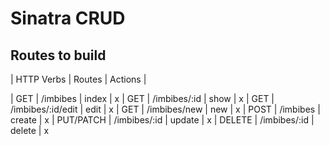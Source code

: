 # Sinatra CRUD

## Routes to build
| HTTP Verbs |  Routes           | Actions |

| GET        | /imbibes          | index   | x
| GET        | /imbibes/:id      | show    | x
| GET        | /imbibes/:id/edit | edit    | x
| GET        | /imbibes/new      | new     | x
| POST       | /imbibes          | create  | x
| PUT/PATCH  | /imbibes/:id      | update  | x
| DELETE     | /imbibes/:id      | delete  | x